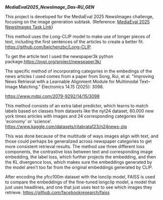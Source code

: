 ***MediaEval2025_NewsImage_Das-RU_GEN***

This project is developed for the MediaEval 2025 NewsImages challenge, focusing on the image generation subtask.
(Reference: [MediaEval 2025 NewsImages Task Link](https://multimediaeval.github.io/editions/2025/tasks/newsimages/))

This method uses the Long-CLIP model to make use of longer pieces of text, including the first sentences of the articles to create a better fit. 
https://github.com/beichenzbc/Long-CLIP. 

To get the article text I used the newspaper3k python package.https://pypi.org/project/newspaper3k/

The specific method of incorporating categories in the embedings of the news articles I used comes from a paper from Song, Rui, et al. "Improving News Retrieval with a Learnable Alignment Module for Multimodal Text–Image Matching." Electronics 14.15 (2025): 3098.  

https://www.mdpi.com/2079-9292/14/15/3098 

This method consists of an extra label predictor, which learns to match labels based on classes from datasets like the nyt24 dataset, 60.000 new york times articles with images and 24 corresponding categories like 'economy' or 'science'. 
https://www.kaggle.com/datasets/ritabrata123/n24news-zip

This was done because of the multitude of ways images align with text, and those could perhaps be generalized across newspaper categories to get more consistent retrieval results. The method use three different loss components, the contrastive loss between text and corresponding image embedding, the label loss, which further projects the embedding, and then the KL divergence loss, which makes sure the embeddings generated by the model aren’t too far from the original embeddings generated by CLIP. 

After encoding the yfcc100m dataset with the lonclip model, FAISS is used to compare the embeddings of the fine-tuned longclip model, a model that just uses headlines, and one that just uses text to see which images they retrieve.
https://github.com/facebookresearch/faiss
 
